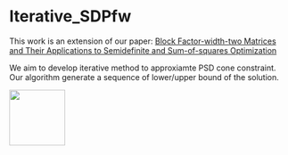 # Iterative_SDPfw

This work is an extension of our paper: [Block Factor-width-two Matrices and Their Applications to Semidefinite and Sum-of-squares Optimization](https://arxiv.org/abs/1909.11076)

We aim to develop iterative method to approxiamte PSD cone constraint. 
Our algorithm generate a sequence of lower/upper bound of the solution. 

<img align="center" width="100" height="100" src="https://user-images.githubusercontent.com/86756536/163081392-e0120b87-d4ff-4d5d-8cc8-05e02096a69b.png">

